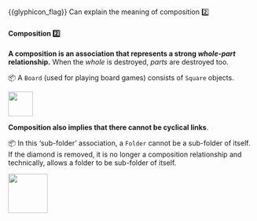 <span id="outcomes">{{glyphicon_flag}} Can explain the meaning of composition :two:</span>

<div id="title">

#### Composition :two:

</div>

<div id="body">

**A composition is an association that represents a strong _whole-part_ relationship.** When the _whole_ is destroyed, _parts_ are destroyed too.

<panel src="../../../uml/classDiagrams/composition/what/unit-inElsewhere-asFlat.md#title-and-body" boilerplate header="{{glyphicon_education}} Tools → UML → Class Diagrams → Composition" expanded/>

<p/>

<tip-box>

:package: A `Board` (used for playing board games) consists of `Square` objects.

<img src="{{baseUrl}}/oopDesign/associations/composition/images/boardSquare.png" height="50" />
<p/>

</tip-box>

**Composition also implies that there cannot be cyclical links**. 

<tip-box>

:package: In this ‘sub-folder’ association, a `Folder` cannot be a sub-folder of itself. If the diamond is removed, it is no longer a composition relationship and technically, allows a folder to be sub-folder of itself.

<img src="{{baseUrl}}/oopDesign/associations/composition/images/folder.png" height="80" />
<p/>

</tip-box>

</div>

<div id="extras">
</div>